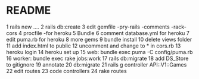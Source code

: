 # README

1 rails new ....
2 rails db:create
3 edit gemfile
  -pry-rails
  -comments
  -rack-cors
4 procfile
  -for heroku
5 Bundle
6 comment database.yml for heroku
7 edit puma.rb for heroku
8 more gems
9 bundle install
10 delete views folder
11 add index.html to public
12 uncomment and change to * in cors.rb
13 heroku login
14 heroku set up
15 web: bundle exec puma -C config/puma.rb
16 worker: bundle exec rake jobs:work
17 rails db:migrate
18 add DS_Store to gitignore
19 annotate
20 db:migrate
21 rails g controller API::V1::Games
22 edit routes
23 code controllers
24 rake routes
